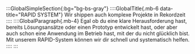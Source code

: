 :::GlobalSimpleSection{:bg="bg-bs-gray"}
::::GlobalTitle{.mb-6 data-title="RAPID SYSTEM"}
Wir shippen auch komplexe Projekte in Rekordzeit
::::
::::GlobalParagraph{.mb-4}
Egal ob du eine klare Herausforderung hast, bereits Lösungsansätze oder einen Prototyp entwickelt hast, oder aber auch schon eine Anwendung im Betrieb hast, mit der du nicht glücklich bist. Mit unserem RAPID-System können wir dir schnell und systematisch helfen.
::::
:::